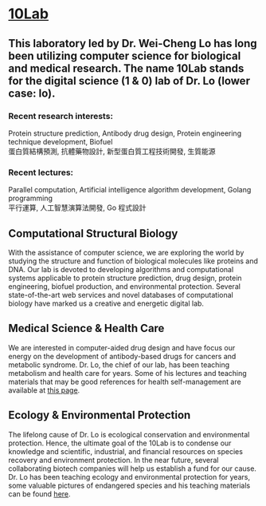# [10Lab](http://10.life.nctu.edu.tw/)

## This laboratory led by Dr. Wei-Cheng Lo has long been utilizing computer science for biological and medical research. The name 10Lab stands for the digital science (1 & 0) lab of Dr. Lo (lower case: lo).

### **Recent research interests:**  
Protein structure prediction, Antibody drug design, Protein engineering technique development, Biofuel  
蛋白質結構預測, 抗體藥物設計, 新型蛋白質工程技術開發, 生質能源  

### **Recent lectures:**  
Parallel computation, Artificial intelligence algorithm development, Golang programming  
平行運算, 人工智慧演算法開發, Go 程式設計  

## Computational Structural Biology
With the assistance of computer science, we are exploring the world by studying the structure and function of biological molecules like proteins and DNA. Our lab is devoted to developing algorithms and computational systems applicable to protein structure prediction, drug design, protein engineering, biofuel production, and environmental protection. Several state-of-the-art web services and novel databases of computational biology have marked us a creative and energetic digital lab.

## Medical Science & Health Care
We are interested in computer-aided drug design and have focus our energy on the development of antibody-based drugs for cancers and metabolic syndrome. Dr. Lo, the chief of our lab, has been teaching metabolism and health care for years. Some of his lectures and teaching materials that may be good references for health self-management are available at [this page](http://10.life.nctu.edu.tw/index.php?p=researches&c=med).

## Ecology & Environmental Protection
The lifelong cause of Dr. Lo is ecological conservation and environmental protection. Hence, the ultimate goal of the 10Lab is to condense our knowledge and scientific, industrial, and financial resources on species recovery and environment protection. In the near future, several collaborating biotech companies will help us establish a fund for our cause. Dr. Lo has been teaching ecology and environmental protection for years, some valuable pictures of endangered species and his teaching materials can be found [here](http://10.life.nctu.edu.tw/index.php?p=researches&c=eco).
